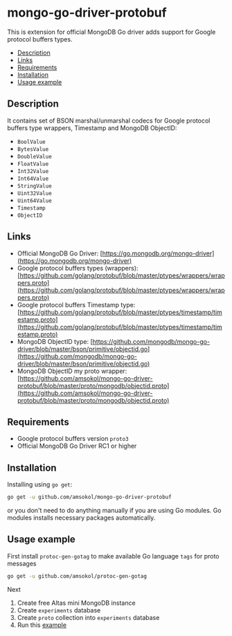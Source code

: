 # mongo-go-driver-protobuf

This is extension for official MongoDB Go driver adds support for Google protocol buffers types.

- [Description](#description)
- [Links](#links)
- [Requirements](#requirements)
- [Installation](#installation)
- [Usage example](#usage-example)

## Description

It contains set of BSON marshal/unmarshal codecs for Google protocol buffers type wrappers, Timestamp and MongoDB ObjectID:

- `BoolValue`
- `BytesValue`
- `DoubleValue`
- `FloatValue`
- `Int32Value`
- `Int64Value`
- `StringValue`
- `Uint32Value`
- `Uint64Value`
- `Timestamp`
- `ObjectID`

## Links

- Official MongoDB Go Driver: [https://go.mongodb.org/mongo-driver](https://go.mongodb.org/mongo-driver)
- Google protocol buffers types (wrappers): [https://github.com/golang/protobuf/blob/master/ptypes/wrappers/wrappers.proto](https://github.com/golang/protobuf/blob/master/ptypes/wrappers/wrappers.proto)
- Google protocol buffers Timestamp type: [https://github.com/golang/protobuf/blob/master/ptypes/timestamp/timestamp.proto](https://github.com/golang/protobuf/blob/master/ptypes/timestamp/timestamp.proto)
- MongoDB ObjectID type: [https://github.com/mongodb/mongo-go-driver/blob/master/bson/primitive/objectid.go](https://github.com/mongodb/mongo-go-driver/blob/master/bson/primitive/objectid.go)
- MongoDB ObjectID my proto wrapper: [https://github.com/amsokol/mongo-go-driver-protobuf/blob/master/proto/mongodb/objectid.proto](https://github.com/amsokol/mongo-go-driver-protobuf/blob/master/proto/mongodb/objectid.proto)
  
## Requirements

- Google protocol buffers version `proto3`
- Official MongoDB Go Driver RC1 or higher

## Installation

Installing using `go get`:

```bash
go get -u github.com/amsokol/mongo-go-driver-protobuf
```

or you don't need to do anything manually if you are using Go modules. Go modules installs necessary packages automatically.

## Usage example

First install `protoc-gen-gotag` to make available Go language `tags` for proto messages

```bash
go get -u github.com/amsokol/protoc-gen-gotag
```

Next

1. Create free Altas mini MongoDB instance
2. Create `experiments` database
3. Create `proto` collection into `experiments` database
4. Run this [example](https://github.com/amsokol/mongo-go-driver-protobuf/tree/master/examples/mongodb-rw)
